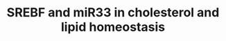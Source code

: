 ---
annotations:
- id: PW:0000355
  parent: regulatory pathway
  type: Pathway Ontology
  value: homeostasis pathway
authors:
- MaintBot
- Lindarieswijk
description: This pathway describes transcription factor-microRNA circuits governing
  cholesterol and lipid homeostasis. It is based on a seminar by Dr. Anders Näär.
last-edited: 2016-07-25
organisms:
- Mus musculus
redirect_from:
- /index.php/Pathway:WP2084
- /instance/WP2084
- /instance/WP2084_rr87683
revision: r87683
schema-jsonld:
- '@context': https://schema.org/
  '@id': https://wikipathways.github.io/pathways/WP2084.html
  '@type': Dataset
  creator:
    '@type': Organization
    name: WikiPathways
  description: This pathway describes transcription factor-microRNA circuits governing
    cholesterol and lipid homeostasis. It is based on a seminar by Dr. Anders Näär.
  keywords:
  - Hmgcr
  - Hmgcs1
  - Ldlr
  - Med15
  - Mir33
  - Mtor
  - Nr1h3
  - Ppara
  - Ppargc1a
  - Sirt1
  - Sirt6
  - Srebf1
  - Srebf2
  license: CC0
  name: SREBF and miR33 in cholesterol and lipid homeostasis
seo: CreativeWork
title: SREBF and miR33 in cholesterol and lipid homeostasis
wpid: WP2084
---